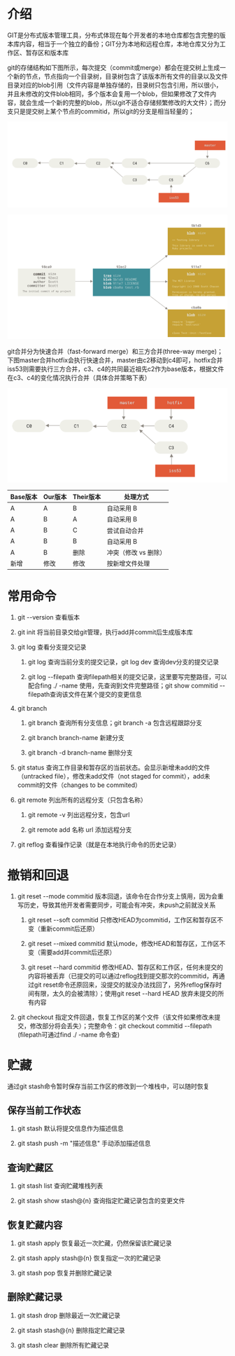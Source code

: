 # 介绍

GIT是分布式版本管理工具，分布式体现在每个开发者的本地仓库都包含完整的版本库内容，相当于一个独立的备份；GIT分为本地和远程仓库，本地仓库又分为工作区、暂存区和版本库

git的存储结构如下图所示，每次提交（commit或merge）都会在提交树上生成一个新的节点，节点指向一个目录树，目录树包含了该版本所有文件的目录以及文件目录对应的blob引用（文件内容是单独存储的，目录树只包含引用，所以很小，并且未修改的文件blob相同，多个版本会复用一个blob，但如果修改了文件内容，就会生成一个新的完整的blob，所以git不适合存储频繁修改的大文件）；而分支只是提交树上某个节点的commitid，所以git的分支是相当轻量的；

![](assets/2025-04-09-17-42-13-image.png)

![](assets/2025-04-09-17-42-32-image.png)

git合并分为快速合并（fast-forward merge）和三方合并(three-way merge)；下图master合并hotfix会执行快速合并，master由c2移动到c4即可，hotfix合并iss53则需要执行三方合并，c3、c4的共同最近祖先c2作为base版本，根据文件在c3、c4的变化情况执行合并（具体合并策略下表）

![](assets/2025-04-09-17-37-43-image.png)

| Base版本 | Our版本 | Their版本 | 处理方式         |
| ------ | ----- | ------- | ------------ |
| A      | A     | B       | 自动采用 B       |
| A      | B     | A       | 自动采用 B       |
| A      | B     | C       | 尝试自动合并       |
| A      | B     | B       | 自动采用 B       |
| A      | B     | 删除      | 冲突（修改 vs 删除） |
| 新增     | 修改    | 修改      | 按新增文件处理      |

# 常用命令

1. git --version 查看版本

2. git init 将当前目录交给git管理，执行add并commit后生成版本库

3. git log 查看分支提交记录
   
   1. git log 查询当前分支的提交记录，git log dev 查询dev分支的提交记录
   
   2. git log --filepath 查询filepath相关的提交记录，这里要写完整路径，可以配合fing ./ -name 使用，先查询到文件完整路径；git show commitid --filepath查询该文件在某个提交的变更信息

4. git branch
   
   1. git branch 查询所有分支信息；git branch -a 包含远程跟踪分支
   
   2. git branch branch-name 新建分支
   
   3. git branch -d branch-name 删除分支

5. git status 查询工作目录和暂存区的当前状态。会显示新增未add的文件（untracked file），修改未add文件（not staged for commit），add未commit的文件（changes to be commited）

6. git remote 列出所有的远程分支（只包含名称）
   
   1. git remote -v 列出远程分支，包含url
   
   2. git remote add 名称 url  添加远程分支

7. git reflog 查看操作记录（就是在本地执行命令的历史记录）

# 撤销和回退

1. git reset --mode commitid 版本回退，该命令在合作分支上慎用，因为会重写历史，导致其他开发者需要同步，可能会有冲突，未push之前就没关系
   
   1. git reset --soft commitid 只修改HEAD为commitid，工作区和暂存区不变（重新commit后还原）
   
   2. git reset --mixed commitid 默认mode，修改HEAD和暂存区，工作区不变（需要add并commit后还原）
   
   3. git reset --hard commitid 修改HEAD、暂存区和工作区，任何未提交的内容将被丢弃（已提交的可以通过reflog找到提交那次的commitid，再通过git reset命令还原回来，没提交的就没办法找回了，另外reflog保存时间有限，太久的会被清除）；使用git reset --hard HEAD 放弃未提交的所有内容

2. git checkout 指定文件回退，恢复工作区的某个文件（该文件如果修改未提交，修改部分将会丢失）；完整命令：git checkout commitid --filepath (filepath可通过find ./ -name 命令查)

# 贮藏

通过git stash命令暂时保存当前工作区的修改到一个堆栈中，可以随时恢复

## 保存当前工作状态

1. git stash 默认将提交信息作为描述信息

2. git stash push -m "描述信息"  手动添加描述信息

## 查询贮藏区

1. git stash list 查询贮藏堆栈列表

2. git stash show stash@{n} 查询指定贮藏记录包含的变更文件

## 恢复贮藏内容

1. git stash apply 恢复最近一次贮藏，仍然保留该贮藏记录

2. git stash apply stash@{n} 恢复指定一次的贮藏记录

3. git stash pop 恢复并删除贮藏记录

## 删除贮藏记录

1. git stash drop 删除最近一次贮藏记录

2. git stash stash@{n} 删除指定贮藏记录

3. git stash clear 删除所有贮藏记录

